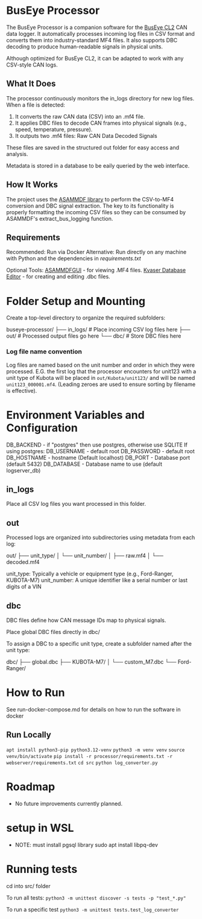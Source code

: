 # BusEye Processor
The BusEye Processor is a companion software for the [BusEye CL2](https://perspic.ca/shop/category/can-bus-dataloggers-2) CAN data logger. It automatically processes incoming log files in CSV format and converts them into industry-standard MF4 files. It also supports DBC decoding to produce human-readable signals in physical units.

Although optimized for BusEye CL2, it can be adapted to work with any CSV-style CAN logs.

## What It Does
The processor continuously monitors the in_logs directory for new log files. When a file is detected:

1. It converts the raw CAN data (CSV) into an .mf4 file.
2. It applies DBC files to decode CAN frames into physical signals (e.g., speed, temperature, pressure).
3. It outputs two .mf4 files:
   Raw CAN Data
   Decoded Signals

These files are saved in the structured out folder for easy access and analysis.

Metadata is stored in a database to be eaily queried by the web interface.

## How It Works
The project uses the [ASAMMDF library](https://pypi.org/project/asammdf/) to perform the CSV-to-MF4 conversion and DBC signal extraction. The key to its functionality is properly formatting the incoming CSV files so they can be consumed by ASAMMDF's extract_bus_logging function.

## Requirements
Recommended: Run via Docker
Alternative: Run directly on any machine with Python and the dependencies in *requirements.txt*

Optional Tools:
[ASAMMDFGUI](https://asammdf.readthedocs.io/en/latest/gui.html) - for viewing .MF4 files.
[Kvaser Database Editor](https://www.kvaser.com/download/) - for creating and editing .dbc files.

# Folder Setup and Mounting
Create a top-level directory to organize the required subfolders:

buseye-processor/
├── in_logs/      # Place incoming CSV log files here
├── out/          # Processed output files go here
└── dbc/          # Store DBC files here

### Log file name convention
Log files are named based on the unit number and order in which they were processed. E.G. the first log that the processor encounters for unit123 with a unit type of Kubota will be placed in `out/Kubota/unit123/` and will be named `unit123_000001.mf4`. (Leading zeroes are used to ensure sorting by filename is effective).

# Environment Variables and Configuration

DB_BACKEND - if "postgres" then use postgres, otherwise use SQLITE
If using postgres:
   DB_USERNAME - default root
   DB_PASSWORD - default root
   DB_HOSTNAME - hostname (Default localhost)
   DB_PORT - Database port (default 5432)
   DB_DATABASE - Database name to use (default logserver_db)

## in_logs
Place all CSV log files you want processed in this folder.

## out
Processed logs are organized into subdirectories using metadata from each log:

out/
├── unit_type/
│   └── unit_number/
│       ├── raw.mf4
│       └── decoded.mf4

unit_type: Typically a vehicle or equipment type (e.g., Ford-Ranger, KUBOTA-M7)
unit_number: A unique identifier like a serial number or last digits of a VIN

## dbc
DBC files define how CAN message IDs map to physical signals.

Place global DBC files directly in dbc/

To assign a DBC to a specific unit type, create a subfolder named after the unit type:

dbc/
├── global.dbc
├── KUBOTA-M7/
│   └── custom_M7.dbc
└── Ford-Ranger/


# How to Run
See run-docker-compose.md for details on how to run the software in docker

## Run Locally
`apt install python3-pip python3.12-venv`
`python3 -m venv venv`
`source venv/bin/activate`
`pip install -r processor/requirements.txt -r webserver/requirements.txt`
`cd src`
`python log_converter.py`

# Roadmap
- No future improvements currently planned. 


# setup in WSL

 - NOTE: must install pgsql library
    sudo apt install libpq-dev


# Running tests
cd into src/ folder

To run all tests:
`python3 -m unittest discover -s tests -p "test_*.py"`

To run a specific test
`python3 -m unittest tests.test_log_converter`